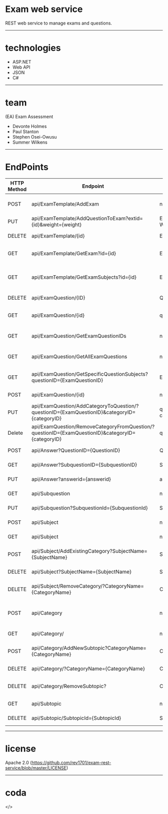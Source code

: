 # Exam web service
REST web service to manage exams and questions.


---
# technologies
- ASP.NET
- Web API
- JSON
- C#

---
# team
(EA) Exam Assessment
- Devonte Holmes
- Paul Stanton
- Stephen Osei-Owusu
- Summer Wilkens

---
# EndPoints
 | HTTP Method | Endpoint | URI Params | Body Params| Result Set | Description
 | --- | --- | --- | --- | --- | ---| 
 |	POST |	api/ExamTemplate/AddExam |	none |	ExamTemplate | non |	CreateNew Exam Template |
 | 	PUT |	api/ExamTemplate/AddQuestionToExam?extid={id}&weight={weight} | ExamTemplateID, Weight | ExamQuestionID | none | Add Question to Test |
 |	DELETE |	api/ExamTemplate/{id} |	ExamTemplateID | none | none |	Delete ExamTemplate |
 |	GET |	api/ExamTemplate/GetExam?id={id} |	ExamTemplateID| none | Exam Template | Return Full Exam Template |
 |	GET |	api/ExamTemplate/GetExamSubjects?id={id} |	ExamTemplateID |	none | List of Subjects | Return All Subjects in an Exam Template |
 |	DELETE |	api/ExamQuestion/{ID} |	QuestionID |	None |	None |	delete question |
 |	GET |	api/ExamQuestion/{id} |	questionID |	none |	ExamQuestion |	Return specific question |
 | GET | api/ExamQuestion/GetExamQuestionIDs | none | none| List of Exam Question IDs | Return list of all Exam Question IDs |
 |	GET |	api/ExamQuestion/GetAllExamQuestions |	none |	none |	ListOfExamQuestions |	 return each question in database |
 |	GET |	api/ExamQuestion/GetSpecificQuestionSubjects?questionID={ExamQuestionID} |	ExamQuestionID |	none |	ListOFSubjects |	return all subjects in a question |
 |	POST |	api/ExamQuestion/{id} |	none |	ExamQuestion |	None |	Create New Question |
 |	PUT |	api/ExamQuestion/AddCategoryToQuestion/?questionID={ExamQuestionID}&categoryID={categoryID} |	questionID, categoryID | none |	HTTP Response Message |	add category to question |
 |	Delete |	api/ExamQuestion/RemoveCategoryFromQuestion/?questionID={ExamQuestionID}&categoryID={categoryID} |	questionID,categoryID |	|	none | HTTP Response Message |	remove category from question |
 |	POST |	api/Answer?QuestionID={QuestionID} |	QuestionID |	Answer | none | create new answer |
 |	GET |	api/Answer?SubquestionID={SubquestionID} |	SubquestionId |	none | Answer |	get a specific answer |
 | PUT | api/Answer?answerid={answerid} | answerid | answer | none | edit an answer |
 | GET | api/Subquestion | none | none | List of subquestion | returns all the subquestions |
 |	PUT |	api/Subquestion?SubquestionId={SubquestionId} |	SubquestionId |	Answer | none | add answer to question |
 |	POST |	api/Subject |	none |	SubjectName	 | none |	create new subject |
 |	GET |	api/Subject |	none |	none | List of Subjects | return all subjects |
 | POST | api/Subject/AddExistingCategory?SubjectName={SubjectName} | SubjectName | CategoryName | add an existing category to a existing subject |
 | DELETE | api/Subject?SubjectName={SubjectName} | SubjectName | none | none | deletes a subject |
 |	DELETE |	api/Subject/RemoveCategory/?CategoryName={CategoryName} |	CategoryName |	none | none |		remove category from subject |
 |	POST |	api/Category | none | subjectName, CategoryName | none | add a brand new category attached to a subject
 |	GET |	api/Category/ |	none |	none | List of Categories |		return all categories |
 |	POST |	api/Category/AddNewSubtopic?CategoryName={CategoryName} |	CategoryName |	SubtopicName | none | add brand new subtopic to category |
 |	DELETE |	api/Category/?CategoryName={CategoryName}|	CategoryName |	none | none |		delete category |
 |	DELETE |	api/Category/RemoveSubtopic?|	CategoryId |	subtopic| none |		remove subtopic from category |
 |	GET |	api/Subtopic |	none |	none |	List of Subtopics |	return all subtopics |
 |	DELETE |	api/Subtopic/SubtopicId={SubtopicId} |	SubtopicId |	none | none | delete subtopic |
---
# license
Apache 2.0 (https://github.com/rev1701/exam-rest-service/blob/master/LICENSE)

---
# coda
</>
